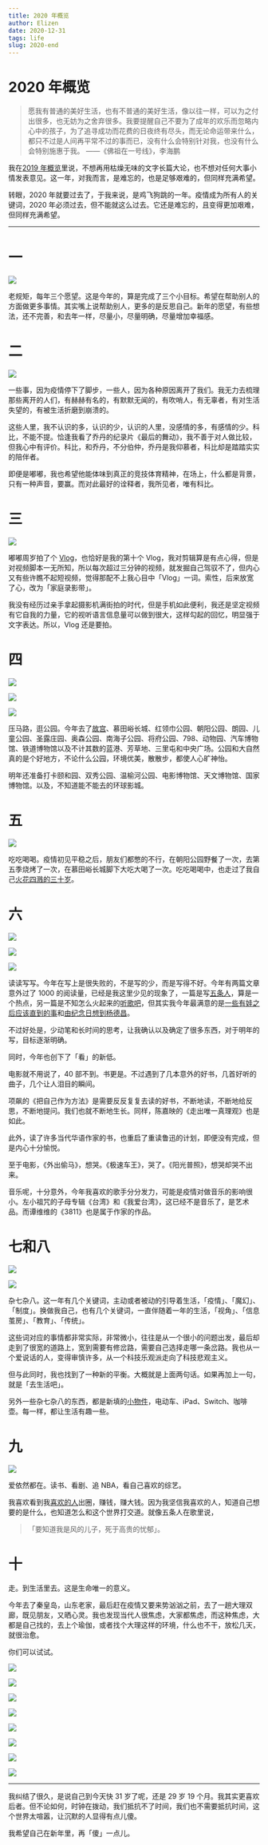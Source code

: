 ```yaml
--- 
title: 2020 年概览
author: Elizen
date: 2020-12-31
tags: life
slug: 2020-end
---
```


# 2020 年概览

> 愿我有普通的美好生活，也有不普通的美好生活，像以往一样，可以为之付出很多，也无妨为之舍弃很多。我要提醒自己不要为了成年的欢乐而忽略内心中的孩子，为了追寻成功而花费的日夜终有尽头，而无论命运带来什么，都只不过是人间再平常不过的事而已，没有什么会特别针对我，也没有什么会特别施惠于我。
> ——《佛祖在一号线》，李海鹏

我在[2019 年概览](https://mp.weixin.qq.com/s/jQ4RQZma3Bmd4IG4lU4SQw)里说，不想再用枯燥无味的文字长篇大论，也不想对任何大事小情发表意见。这一年，对我而言，是难忘的，也是足够艰难的，但同样充满希望。

转眼，2020 年就要过去了，于我来说，是鸡飞狗跳的一年。疫情成为所有人的关键词，2020 年必须过去，但不能就这么过去。它还是难忘的，且变得更加艰难，但同样充满希望。

---- 

# 一

![](https://static.elizen.me/img/2020-12-30-081711.jpg)

老规矩，每年三个愿望。这是今年的，算是完成了三个小目标。希望在帮助别人的方面做更多事情。其实嘴上说帮助别人，更多的是反思自己。新年的愿望，有些想法，还不完善，和去年一样，尽量小，尽量明确，尽量增加幸福感。

# 二

![](https://static.elizen.me/img/2020-12-30-082723.jpg)

一些事，因为疫情停下了脚步，一些人，因为各种原因离开了我们。我无力去梳理那些离开的人们，有赫赫有名的，有默默无闻的，有吹哨人，有无辜者，有对生活失望的，有被生活折磨到崩溃的。

这些人里，我不认识的多，认识的少，认识的人里，没感情的多，有感情的少。科比，不能不提。恰逢我看了乔丹的纪录片《最后的舞动》，我不善于对人做比较，但我心中有评价。科比，和乔丹，不分伯仲，乔丹是我仰慕者，科比却是踏踏实实的陪伴者。

即便是嘟嘟，我也希望他能体味到真正的竞技体育精神，在场上，什么都是背景，只有一种声音，要赢。而对此最好的诠释者，我所见者，唯有科比。

# 三

![](https://static.elizen.me/img/2020-12-30-085031.jpg)

嘟嘟周岁拍了个 [Vlog](https://mp.weixin.qq.com/s/6DXMjXGrCVRutUZ624aAbQ)，也恰好是我的第十个 Vlog，我对剪辑算是有点心得，但是对视频脚本一无所知，所以每次超过三分钟的视频，就发掘自己驾驭不了，但内心又有些许瞧不起短视频，觉得那配不上我心目中「Vlog」一词。索性，后来放宽了心，改为「家庭录影带」。

我没有经历过亲手拿起摄影机满街拍的时代，但是手机如此便利，我还是坚定视频有它自我的力量，它的视听语言信息量可以做到很大，这样勾起的回忆，明显强于文字表达。所以，Vlog 还是要拍。

# 四

![](https://static.elizen.me/img/2020-12-30-101348.jpg)

![](https://static.elizen.me/img/2020-12-30-101456.jpg)

![](https://static.elizen.me/img/2020-12-30-8FFC748F-3886-44C5-AAFB-6D6362F1354A.jpg)

压马路，逛公园。今年去了[故宫](https://mp.weixin.qq.com/s?__biz=MzAwNDAyMDk5Mw==&mid=2650792604&idx=1&sn=4bb7158b2f5537824893c0cbc38353fe&chksm=83390cf2b44e85e462dea0046affe89c122783708055e4216678c96f2dcddcac3e5f949f5cc2&token=476121607&lang=zh_CN#rd)、慕田峪长城、红领巾公园、朝阳公园、朗园、儿童公园、圣露庄园、奥森公园、南海子公园、将府公园、798、动物园、汽车博物馆、铁道博物馆以及不计其数的蓝港、芳草地、三里屯和中央广场。公园和大自然真的是个好地方，不论什么公园，环境优美，散散步，都使人心旷神怡。

明年还准备打卡颐和园、双秀公园、温榆河公园、电影博物馆、天文博物馆、国家博物馆。以及，不知道能不能去的环球影城。

# 五

![](https://static.elizen.me/img/2020-12-30-100942.jpg)

吃吃喝喝。疫情初见平稳之后，朋友们都憋的不行，在朝阳公园野餐了一次，去第五季烧烤了一次，在慕田峪长城脚下大吃大喝了一次。吃吃喝喝中，也走过了我自己[火花四溅的三十岁](https://mp.weixin.qq.com/s?__biz=MzAwNDAyMDk5Mw==&mid=2650792587&idx=1&sn=cc01bd70d003ac6bc86064829c52957c&chksm=83390ce5b44e85f3c84b02d26721fc29ae41b529a5cb2ee15251b9380b295995c129238379ad&token=476121607&lang=zh_CN#rd)。

# 六

![](https://static.elizen.me/img/2020-12-30-102133.jpg)

![](https://static.elizen.me/img/2020-12-30-110158.jpg)

![](https://static.elizen.me/img/2020-12-30-110203.jpg)

读读写写。今年在写上是很失败的，不是写的少，而是写得不好。今年有两篇文章意外过了 1000 的阅读量，已经是我这里少见的现象了，一篇是写[五条人](https://mp.weixin.qq.com/s?__biz=MzAwNDAyMDk5Mw==&mid=2650792709&idx=1&sn=01e9c2d91fa076620cfc4a1acdd162a8&chksm=83390d6bb44e847d4f4ddfac3f1c626896b3a5f6929386d9f5dac4e80cefd049093e24f65741&token=476121607&lang=zh_CN#rd)，算是一个热点，另一篇是不知怎么火起来的[听歌吧](https://mp.weixin.qq.com/s?__biz=MzAwNDAyMDk5Mw==&mid=2650792763&idx=1&sn=c4e278457f69d617533aaf5d693ca117&chksm=83390d55b44e8443f68a569de866c7f9517c1122c26bd4a09b63a89d22f4a195ff8f5e011fe9&token=476121607&lang=zh_CN#rd)，但其实我今年最满意的是[一些有娃之后应该直到的事](https://mp.weixin.qq.com/s?__biz=MzAwNDAyMDk5Mw==&mid=2650792704&idx=1&sn=50b84be681b2255cc2f73acf2c3db317&chksm=83390d6eb44e8478e849082e9e0395133d458e0e7fd7d9cc87a28977a0c6769f39614350dcce&token=476121607&lang=zh_CN#rd)和[由纪念日想到杨德昌](https://mp.weixin.qq.com/s?__biz=MzAwNDAyMDk5Mw==&mid=2650792603&idx=1&sn=7addf0cba8cba7ad1dcc18206c18d820&chksm=83390cf5b44e85e317288ecb444464fc34993843ffee230454e1152bf69b395d666f8c092148&token=476121607&lang=zh_CN#rd)。

不过好处是，少动笔和长时间的思考，让我确认以及确定了很多东西，对于明年的写，目标逐渐明确。

同时，今年也创下了「看」的新低。

电影就不用说了，40 部不到。书更是。不过遇到了几本意外的好书，几首好听的曲子，几个让人泪目的瞬间。

项飙的《把自己作为方法》是需要反反复复去读的好书，不断地读，不断地给反思，不断地提问。我们也就不断地生长。同样，陈嘉映的《走出唯一真理观》也是如此。

此外，读了许多当代华语作家的书，也重启了重读鲁迅的计划，即便没有完成，但是内心十分愉悦。

至于电影，《外出偷马》，想哭。《极速车王》，哭了。《阳光普照》，想哭却哭不出来。

音乐呢，十分意外，今年我喜欢的歌手分分发力，可能是疫情对做音乐的影响很小。左小祖咒的子母专辑《台湾》和《我爱台湾》，这已经不是音乐了，是艺术品。而谭维维的《3811》也是属于作家的作品。

# 七和八

![](70FEE925-A316-45AA-B41D-A5AA33802625_1_102_o.jpeg)

![](https://static.elizen.me/img/2020-12-30-103336.jpg)

杂七杂八。这一年有几个关键词，主动或者被动的引导着生活，「疫情」、「魔幻」、「制度」。换做我自己，也有几个关键词，一直伴随着一年的生活，「视角」、「信息茧房」、「教育」、「传统」。

这些词对应的事情都非常实际，非常微小，往往是从一个很小的问题出发，最后却走到了很宽的道路上，宽到需要有修岔路，需要自己选择走哪一条岔路。我也从一个爱说话的人，变得审慎许多，从一个科技乐观派走向了科技悲观主义。

但与此同时，我也找到了一种新的平衡。大概就是上面两句话。如果再加上一句，就是「去生活吧」。

另外一些杂七杂八的东西，都是新填的[小物件](https://mp.weixin.qq.com/s?__biz=MzAwNDAyMDk5Mw==&mid=2650792653&idx=1&sn=29b52619185d1b72598f6f5c3ad0322a&chksm=83390ca3b44e85b5641ac24ca88239c748888ecaaa054b421756d35daf8a3da62fbcd23e1958&token=476121607&lang=zh_CN#rd)，电动车、iPad、Switch、咖啡壶。每一样，都让生活有趣一些。

# 九

![](https://static.elizen.me/img/2020-12-30-103941.jpg)

爱依然都在。读书、看剧、追 NBA，看自己喜欢的综艺。

我喜欢看到我[喜欢的人](https://mp.weixin.qq.com/s?__biz=MzAwNDAyMDk5Mw==&mid=2650792709&idx=1&sn=01e9c2d91fa076620cfc4a1acdd162a8&chksm=83390d6bb44e847d4f4ddfac3f1c626896b3a5f6929386d9f5dac4e80cefd049093e24f65741&token=476121607&lang=zh_CN#rd)出圈，赚钱，赚大钱。因为我坚信我喜欢的人，知道自己想要的是什么，也知道怎么和这个世界打交道。就像五条人在歌里说，

> 「要知道我是风的儿子，死于高贵的忧郁」。

# 十

走。到生活里去。这是生命唯一的意义。

今年去了秦皇岛，山东老家，最后赶在疫情又要来势汹汹之前，去了一趟大理双廊，既见朋友，又晒心灵。我也发现当代人很焦虑，大家都焦虑，而这种焦虑，大都是自己找的，去上个瑜伽，或者找个大理这样的环境，什么也不干，放松几天，就很治愈。

你们可以试试。

![](https://static.elizen.me/img/2020-12-30-IMG_5006.jpg)

![](https://static.elizen.me/img/2020-12-30-EDE9D01B-7B65-4530-B8BD-1C435A8C9869-17460-00000A98C0708AC4.JPG)

![](https://static.elizen.me/img/2020-12-30-IMG_5007.jpg)

![](https://static.elizen.me/img/2020-12-30-IMG_5170.JPG)

![](https://static.elizen.me/img/2020-12-30-IMG_5501.jpg)

![](https://static.elizen.me/img/2020-12-30-IMG_5505.jpg)

![](https://static.elizen.me/img/2020-12-30-FullSizeRender.jpg)

![](https://static.elizen.me/img/2020-12-30-IMG_4840.jpeg)

---- 

我纠结了很久，是说自己到今天快 31 岁了呢，还是 29 岁 19 个月。我其实更喜欢后者。但不论如何，时钟在拨动，我们抵抗不了时间，我们也不需要抵抗时间，这个世界太喧嚣，让沉默的人显得有点儿傻。

我希望自己在新年里，再「傻」一点儿。